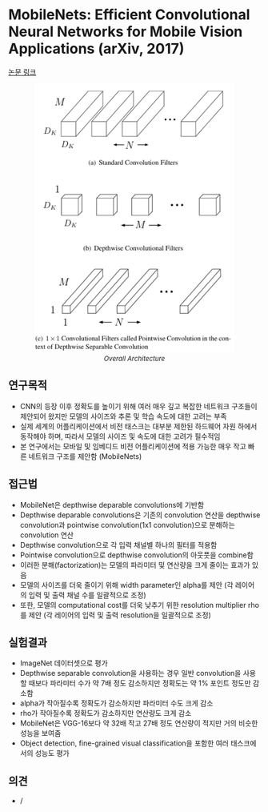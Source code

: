 # MobileNets: Efficient Convolutional Neural Networks for Mobile Vision Applications (arXiv, 2017)

[논문 링크](https://arxiv.org/abs/1704.04861)

<p align="center">
    <img width="400" alt='fig1' src="./img/01_06_01.png?raw=true"></br>
    <em><font size=2>Overall Architecture</font></em>
</p>

## 연구목적
- CNN의 등장 이후 정확도를 높이기 위해 여러 매우 깊고 복잡한 네트워크 구조들이 제안되어 왔지만 모델의 사이즈와 추론 및 학습 속도에 대한 고려는 부족
- 실제 세계의 어플리케이션에서 비전 태스크는 대부분 제한된 하드웨어 자원 하에서 동작해야 하며, 따라서 모델의 사이즈 및 속도에 대한 고려가 필수적임
- 본 연구에서는 모바일 및 임베디드 비전 어플리케이션에 적용 가능한 매우 작고 빠른 네트워크 구조를 제안함 (MobileNets)

## 접근법
- MobileNet은 depthwise deparable convolutions에 기반함
- Depthwise deparable convolutions은 기존의 convolution 연산을 depthwise convolution과 pointwise convolution(1x1 convolution)으로 분해하는 convolution 연산
- Depthwise convolution으로 각 입력 채널별 하나의 필터를 적용함
- Pointwise convolution으로 depthwise convolution의 아웃풋을 combine함
- 이러한 분해(factorization)는 모델의 파라미터 및 연산량을 크게 줄이는 효과가 있음
- 모델의 사이즈를 더욱 줄이기 위해 width parameter인 alpha를 제안 (각 레이어의 입력 및 출력 채널 수를 일괄적으로 조정)
- 또한, 모델의 computational cost를 더욱 낮추기 위한 resolution multiplier rho를 제안 (각 레이어의 입력 및 출력 resolution을 일괄적으로 조정)

## 실험결과
- ImageNet 데이터셋으로 평가
- Depthwise separable convolution을 사용하는 경우 일반 convolution을 사용할 때보다 파라미터 수가 약 7배 정도 감소하지만 정확도는 약 1% 포인트 정도만 감소함
- alpha가 작아질수록 정확도가 감소하지만 파라미터 수도 크게 감소
- rho가 작아질수록 정확도가 감소하지만 연산량도 크게 감소
- MobileNet은 VGG-16보다 약 32배 작고 27배 정도 연산량이 적지만 거의 비슷한 성능을 보여줌
- Object detection, fine-grained visual classification을 포함한 여러 태스크에서의 성능도 평가

## 의견
- /